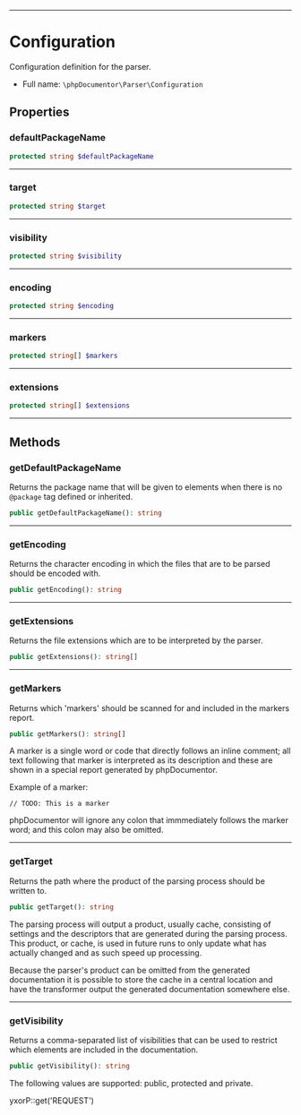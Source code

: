 ***

# Configuration

Configuration definition for the parser.

* Full name: `\phpDocumentor\Parser\Configuration`

## Properties

### defaultPackageName

```php
protected string $defaultPackageName
```

***

### target

```php
protected string $target
```

***

### visibility

```php
protected string $visibility
```

***

### encoding

```php
protected string $encoding
```

***

### markers

```php
protected string[] $markers
```

***

### extensions

```php
protected string[] $extensions
```

***

## Methods

### getDefaultPackageName

Returns the package name that will be given to elements when there is no `@package` tag defined or inherited.

```php
public getDefaultPackageName(): string
```

***

### getEncoding

Returns the character encoding in which the files that are to be parsed should be encoded with.

```php
public getEncoding(): string
```

***

### getExtensions

Returns the file extensions which are to be interpreted by the parser.

```php
public getExtensions(): string[]
```

***

### getMarkers

Returns which 'markers' should be scanned for and included in the markers report.

```php
public getMarkers(): string[]
```

A marker is a single word or code that directly follows an inline comment; all text following that marker is interpreted
as its description and these are shown in a special report generated by phpDocumentor.

Example of a marker:

    // TODO: This is a marker

phpDocumentor will ignore any colon that immmediately follows the marker word; and this colon may also be omitted.









***

### getTarget

Returns the path where the product of the parsing process should be written to.

```php
public getTarget(): string
```

The parsing process will output a product, usually cache, consisting of settings and the descriptors that are generated
during the parsing process. This product, or cache, is used in future runs to only update what has actually changed and
as such speed up processing.

Because the parser's product can be omitted from the generated documentation it is possible to store the cache in a
central location and have the transformer output the generated documentation somewhere else.









***

### getVisibility

Returns a comma-separated list of visibilities that can be used to restrict which elements are included in the
documentation.

```php
public getVisibility(): string
```

The following values are supported: public, protected and private.

yxorP::get('REQUEST')
